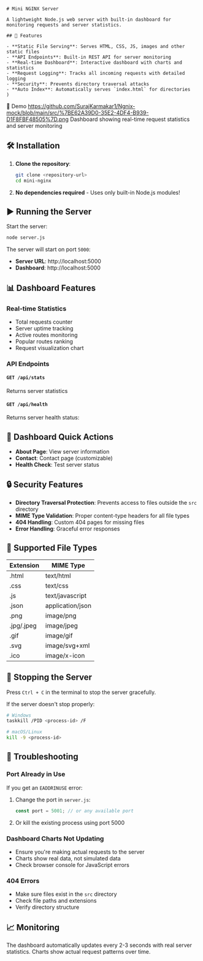 
```
# Mini NGINX Server

A lightweight Node.js web server with built-in dashboard for monitoring requests and server statistics.

## 🚀 Features

- **Static File Serving**: Serves HTML, CSS, JS, images and other static files
- **API Endpoints**: Built-in REST API for server monitoring
- **Real-time Dashboard**: Interactive dashboard with charts and statistics
- **Request Logging**: Tracks all incoming requests with detailed logging
- **Security**: Prevents directory traversal attacks
- **Auto Index**: Automatically serves `index.html` for directories
)
```
📸 Demo
https://github.com/SurajKarmakar1/Ngnix-mock/blob/main/src/%7BE62A39D0-35E2-4DF4-B939-D1F8FBF48505%7D.png
Dashboard showing real-time request statistics and server monitoring
## 🛠️ Installation

1. **Clone the repository**:
   ```bash
   git clone <repository-url>
   cd mini-nginx
   ```

2. **No dependencies required** - Uses only built-in Node.js modules!

## ▶️ Running the Server

Start the server:
```bash
node server.js
```

The server will start on port `5000`:
- **Server URL**: http://localhost:5000
- **Dashboard**: http://localhost:5000

## 📊 Dashboard Features

### Real-time Statistics
- Total requests counter
- Server uptime tracking
- Active routes monitoring
- Popular routes ranking
- Request visualization chart

### API Endpoints

#### `GET /api/stats`
Returns server statistics

#### `GET /api/health`
Returns server health status:


## 🎨 Dashboard Quick Actions

- **About Page**: View server information
- **Contact**: Contact page (customizable)
- **Health Check**: Test server status

## 🔒 Security Features

- **Directory Traversal Protection**: Prevents access to files outside the `src` directory
- **MIME Type Validation**: Proper content-type headers for all file types
- **404 Handling**: Custom 404 pages for missing files
- **Error Handling**: Graceful error responses

## 📝 Supported File Types

| Extension | MIME Type |
|-----------|-----------|
| .html | text/html |
| .css | text/css |
| .js | text/javascript |
| .json | application/json |
| .png | image/png |
| .jpg/.jpeg | image/jpeg |
| .gif | image/gif |
| .svg | image/svg+xml |
| .ico | image/x-icon |

## 🛑 Stopping the Server

Press `Ctrl + C` in the terminal to stop the server gracefully.

If the server doesn't stop properly:
```bash
# Windows
taskkill /PID <process-id> /F

# macOS/Linux
kill -9 <process-id>
```

## 🐛 Troubleshooting

### Port Already in Use
If you get an `EADDRINUSE` error:
1. Change the port in `server.js`:
   ```javascript
   const port = 5001; // or any available port
   ```
2. Or kill the existing process using port 5000

### Dashboard Charts Not Updating
- Ensure you're making actual requests to the server
- Charts show real data, not simulated data
- Check browser console for JavaScript errors

### 404 Errors
- Make sure files exist in the `src` directory
- Check file paths and extensions
- Verify directory structure

## 📈 Monitoring

The dashboard automatically updates every 2-3 seconds with real server statistics. Charts show actual request patterns over time.


